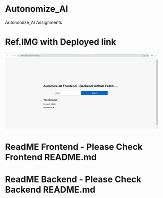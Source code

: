 # Autonomize_AI
Autonomize_AI  Assignments 


# Ref.IMG with Deployed link 
![alt text](image.png)


# ReadME Frontend - Please Check Frontend README.md


# ReadME Backend - Please Check Backend README.md

